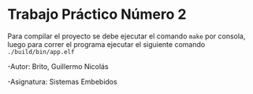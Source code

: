 # Trabajo Práctico Número 2

Para compilar el proyecto se debe ejecutar el comando `make` por consola, luego para correr el programa ejecutar el siguiente comando `./build/bin/app.elf`

-Autor: Brito, Guillermo Nicolás

-Asignatura: Sistemas Embebidos
